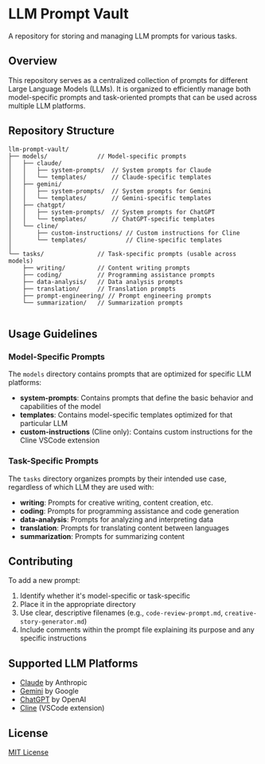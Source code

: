 # LLM Prompt Vault

A repository for storing and managing LLM prompts for various tasks.

## Overview

This repository serves as a centralized collection of prompts for different Large Language Models (LLMs). It is organized to efficiently manage both model-specific prompts and task-oriented prompts that can be used across multiple LLM platforms.

## Repository Structure

```
llm-prompt-vault/
├── models/              // Model-specific prompts
│   ├── claude/
│   │   ├── system-prompts/  // System prompts for Claude
│   │   └── templates/       // Claude-specific templates
│   ├── gemini/
│   │   ├── system-prompts/  // System prompts for Gemini
│   │   └── templates/       // Gemini-specific templates
│   ├── chatgpt/
│   │   ├── system-prompts/  // System prompts for ChatGPT
│   │   └── templates/       // ChatGPT-specific templates
│   └── cline/
│       ├── custom-instructions/ // Custom instructions for Cline
│       └── templates/           // Cline-specific templates
│
└── tasks/               // Task-specific prompts (usable across models)
    ├── writing/         // Content writing prompts
    ├── coding/          // Programming assistance prompts
    ├── data-analysis/   // Data analysis prompts
    ├── translation/     // Translation prompts
    ├── prompt-engineering/ // Prompt engineering prompts
    └── summarization/   // Summarization prompts


```

## Usage Guidelines

### Model-Specific Prompts

The `models` directory contains prompts that are optimized for specific LLM platforms:

- **system-prompts**: Contains prompts that define the basic behavior and capabilities of the model
- **templates**: Contains model-specific templates optimized for that particular LLM
- **custom-instructions** (Cline only): Contains custom instructions for the Cline VSCode extension

### Task-Specific Prompts

The `tasks` directory organizes prompts by their intended use case, regardless of which LLM they are used with:

- **writing**: Prompts for creative writing, content creation, etc.
- **coding**: Prompts for programming assistance and code generation
- **data-analysis**: Prompts for analyzing and interpreting data
- **translation**: Prompts for translating content between languages
- **summarization**: Prompts for summarizing content

## Contributing

To add a new prompt:

1. Identify whether it's model-specific or task-specific
2. Place it in the appropriate directory
3. Use clear, descriptive filenames (e.g., `code-review-prompt.md`, `creative-story-generator.md`)
4. Include comments within the prompt file explaining its purpose and any specific instructions

## Supported LLM Platforms

- [Claude](https://www.anthropic.com/claude) by Anthropic
- [Gemini](https://gemini.google.com/) by Google
- [ChatGPT](https://chat.openai.com/) by OpenAI
- [Cline](https://github.com/cline/cline) (VSCode extension)

## License

[MIT License](LICENSE)
